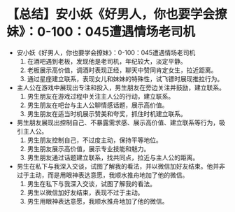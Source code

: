 # 【总结】安小妖《好男人，你也要学会撩妹》：0-100：045遭遇情场老司机

-   安小妖《好男人，你也要学会撩妹》：0-100：045遭遇情场老司机
    1.  在酒吧遇到老板，发现他是老司机，年纪较大，淡定平静。
    2.  老板展示高价值，调酒时表现正经，聊天中赞同肯定女生，拉近距离。
    3.  通过星座建立联系，表现女儿和妹妹的特殊性，试飞镖时展现推拉行为。
-   主人公在游戏中展现出专注和投入，男生朋友在旁边关注并鼓励，建立联系。
    1.  男生朋友在游戏过程中关注主人公的行动，建立联系。
    2.  男生朋友在吧台与主人公聊情感话题，展示高价值。
    3.  男生朋友在适当时机展示赞美和夸奖，抓住时机建立联系。
-   男生朋友展现出控制自己、不暴露需求感、展示高价值、建立联系等行为，吸引主人公。
    1.  男生朋友控制自己，不过度主动，保持平等地位。
    2.  男生朋友展示高价值，展示专业技能和魅力。
    3.  男生朋友通过话题建立联系，找共同点，拉近与主人公的距离。
-   男生在私下与我深入交谈，试图了解我的看法，并以微信加好友结束。他并非过于主动，而是用眼神表达意愿，我顺水推舟地加了他的微信。
    1.  男生在私下与我深入交谈，试图了解我的看法。
    2.  男生以微信加好友结束，表现不过于主动。
    3.  男生用眼神表达意愿，我顺水推舟地加了他的微信。